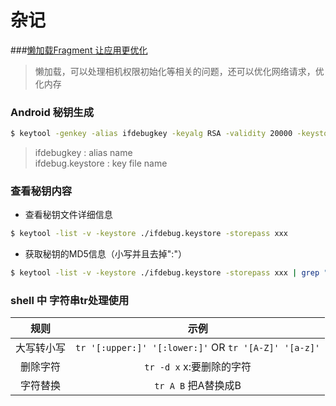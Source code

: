 # 杂记

###[懒加载Fragment 让应用更优化](http://immortalz.me/262.html)
> 懒加载，可以处理相机权限初始化等相关的问题，还可以优化网络请求，优化内存

### Android 秘钥生成

```bash
$ keytool -genkey -alias ifdebugkey -keyalg RSA -validity 20000 -keystore ifdebug.keystore
```
> ifdebugkey : alias name   
> ifdebug.keystore : key file name

### 查看秘钥内容

- 查看秘钥文件详细信息

```bash
$ keytool -list -v -keystore ./ifdebug.keystore -storepass xxx
```

- 获取秘钥的MD5信息（小写并且去掉":"）

```bash
$ keytool -list -v -keystore ./ifdebug.keystore -storepass xxx | grep "MD5" | tr '[:upper:]' '[:lower:]' |tr -d :
```

### shell 中 字符串tr处理使用

规则|示例
:--:|:--:
大写转小写|`tr '[:upper:]' '[:lower:]'` OR `tr '[A-Z]' '[a-z]'`
删除字符|`tr -d x`  x:要删除的字符
字符替换|`tr A B`  把A替换成B


